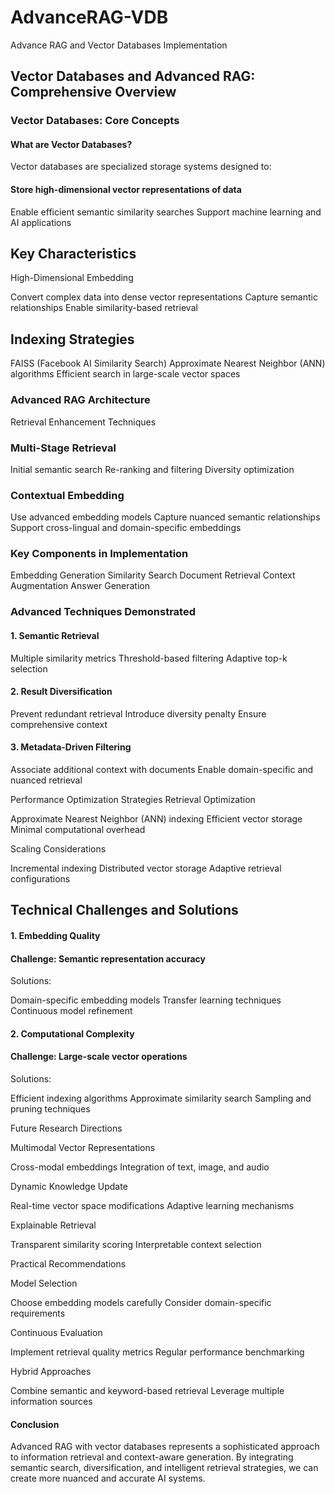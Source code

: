 # AdvanceRAG-VDB
Advance RAG and Vector Databases Implementation

## Vector Databases and Advanced RAG: Comprehensive Overview
### Vector Databases: Core Concepts

#### What are Vector Databases?
Vector databases are specialized storage systems designed to:

#### Store high-dimensional vector representations of data
Enable efficient semantic similarity searches
Support machine learning and AI applications

## Key Characteristics

High-Dimensional Embedding

Convert complex data into dense vector representations
Capture semantic relationships
Enable similarity-based retrieval


## Indexing Strategies

FAISS (Facebook AI Similarity Search)
Approximate Nearest Neighbor (ANN) algorithms
Efficient search in large-scale vector spaces


### Advanced RAG Architecture
Retrieval Enhancement Techniques

### Multi-Stage Retrieval

Initial semantic search
Re-ranking and filtering
Diversity optimization


### Contextual Embedding

Use advanced embedding models
Capture nuanced semantic relationships
Support cross-lingual and domain-specific embeddings



### Key Components in Implementation

Embedding Generation
Similarity Search
Document Retrieval
Context Augmentation
Answer Generation

### Advanced Techniques Demonstrated
#### 1. Semantic Retrieval

Multiple similarity metrics
Threshold-based filtering
Adaptive top-k selection

#### 2. Result Diversification

Prevent redundant retrieval
Introduce diversity penalty
Ensure comprehensive context

#### 3. Metadata-Driven Filtering

Associate additional context with documents
Enable domain-specific and nuanced retrieval

Performance Optimization Strategies
Retrieval Optimization

Approximate Nearest Neighbor (ANN) indexing
Efficient vector storage
Minimal computational overhead

Scaling Considerations

Incremental indexing
Distributed vector storage
Adaptive retrieval configurations

## Technical Challenges and Solutions
#### 1. Embedding Quality

#### Challenge: Semantic representation accuracy
Solutions:

Domain-specific embedding models
Transfer learning techniques
Continuous model refinement



#### 2. Computational Complexity

#### Challenge: Large-scale vector operations
Solutions:

Efficient indexing algorithms
Approximate similarity search
Sampling and pruning techniques



Future Research Directions

Multimodal Vector Representations

Cross-modal embeddings
Integration of text, image, and audio


Dynamic Knowledge Update

Real-time vector space modifications
Adaptive learning mechanisms


Explainable Retrieval

Transparent similarity scoring
Interpretable context selection



Practical Recommendations

Model Selection

Choose embedding models carefully
Consider domain-specific requirements


Continuous Evaluation

Implement retrieval quality metrics
Regular performance benchmarking


Hybrid Approaches

Combine semantic and keyword-based retrieval
Leverage multiple information sources



#### Conclusion
Advanced RAG with vector databases represents a sophisticated approach to information retrieval and context-aware generation. By integrating semantic search, diversification, and intelligent retrieval strategies, we can create more nuanced and accurate AI systems.
